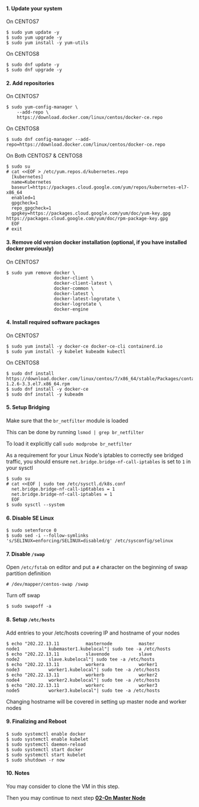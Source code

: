 #### 1. Update your system

On CENTOS7
```
$ sudo yum update -y
$ sudo yum upgrade -y
$ sudo yum install -y yum-utils
```

On CENTOS8
```
$ sudo dnf update -y
$ sudo dnf upgrade -y
```
#### 2. Add repositories


On CENTOS7
```
$ sudo yum-config-manager \
    --add-repo \
    https://download.docker.com/linux/centos/docker-ce.repo
```

On CENTOS8
```
$ sudo dnf config-manager --add-repo=https://download.docker.com/linux/centos/docker-ce.repo
```

On Both CENTOS7 & CENTOS8
```
$ sudo su
# cat <<EOF > /etc/yum.repos.d/kubernetes.repo
  [kubernetes]
  name=Kubernetes
  baseurl=https://packages.cloud.google.com/yum/repos/kubernetes-el7-x86_64
  enabled=1
  gpgcheck=1
  repo_gpgcheck=1
  gpgkey=https://packages.cloud.google.com/yum/doc/yum-key.gpg https://packages.cloud.google.com/yum/doc/rpm-package-key.gpg
  EOF
# exit
```

#### 3. Remove old version docker installation (optional, if you have installed docker previously)

On CENTOS7
```
$ sudo yum remove docker \
                  docker-client \
                  docker-client-latest \
                  docker-common \
                  docker-latest \
                  docker-latest-logrotate \
                  docker-logrotate \
                  docker-engine
```
#### 4. Install required software packages

On CENTOS7
```
$ sudo yum install -y docker-ce docker-ce-cli containerd.io
$ sudo yum install -y kubelet kubeadm kubectl
```

On CENTOS8
```
$ sudo dnf install https://download.docker.com/linux/centos/7/x86_64/stable/Packages/containerd.io-1.2.6-3.3.el7.x86_64.rpm
$ sudo dnf install -y docker-ce
$ sudo dnf install -y kubeadm
```
#### 5. Setup Bridging

Make sure that the `br_netfilter` module is loaded


This can be done by running `lsmod | grep br_netfilter`


To load it explicitly call `sudo modprobe br_netfilter`


As a requirement for your Linux Node's iptables to correctly see bridged traffic, you should ensure `net.bridge.bridge-nf-call-iptables` is set to `1` in your sysctl


```
$ sudo su
# cat <<EOF | sudo tee /etc/sysctl.d/k8s.conf
  net.bridge.bridge-nf-call-ip6tables = 1
  net.bridge.bridge-nf-call-iptables = 1
  EOF
$ sudo sysctl --system
```

#### 6. Disable SE Linux
```
$ sudo setenforce 0
$ sudo sed -i --follow-symlinks 's/SELINUX=enforcing/SELINUX=disabled/g' /etc/sysconfig/selinux

```
#### 7. Disable `/swap`


Open `/etc/fstab` on editor and put a `#` character on the beginning of swap partition definition
```
# /dev/mapper/centos-swap /swap
```
Turn off swap
```
$ sudo swapoff -a
```
#### 8. Setup `/etc/hosts`
  
  
  Add entries to your /etc/hosts covering IP and hostname of your nodes
  ```
  $ echo "202.22.13.11          masternode          master               node1           kubemaster1.kubelocal"| sudo tee -a /etc/hosts
  $ echo "202.22.13.11          slavenode           slave                node2           slave.kubelocal"| sudo tee -a /etc/hosts
  $ echo "202.22.13.11          workera             worker1              node3           worker1.kubelocal"| sudo tee -a /etc/hosts
  $ echo "202.22.13.11          workerb             worker2              node4           worker2.kubelocal"| sudo tee -a /etc/hosts
  $ echo "202.22.13.11          workerc             worker3              node5           worker3.kubelocal"| sudo tee -a /etc/hosts
  ```
  Changing hostname will be covered in setting up master node and worker nodes
  
#### 9. Finalizing and Reboot
```
$ sudo systemctl enable docker
$ sudo systemctl enable kubelet
$ sudo systemctl daemon-reload
$ sudo systemctl start docker
$ sudo systemctl start kubelet
$ sudo shutdown -r now
```
#### 10. Notes

You may consider to clone the VM in this step.

Then you may continue to next step [**02-On Master Node**](https://github.com/wizznew/kubernetes-installation/blob/main/02-On%20Master%20Node.md)

